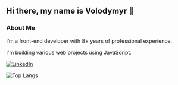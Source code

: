 ## Hi there, my name is Volodymyr  👋
### About Me
I’m a front-end developer with 8+ years of professional experience.

I'm building various web projects using JavaScript.

[![LinkedIn](https://img.shields.io/badge/linkedin-%230077B5.svg?style=for-the-badge&logo=linkedin&logoColor=white)](https://www.linkedin.com/in/lazy-dreamer/)
<!--
[![Twitter](https://img.shields.io/badge/Twitter-%231DA1F2.svg?style=for-the-badge&logo=Twitter&logoColor=white)](https://twitter.com/)
[![Gmail](https://img.shields.io/badge/Gmail-D14836?style=for-the-badge&logo=gmail&logoColor=white)](mailto:@gmail.com)
[![Telegram](https://img.shields.io/badge/Telegram-2CA5E0?style=for-the-badge&logo=telegram&logoColor=white)](https://t.me/username)
[![Instagram](https://img.shields.io/badge/Instagram-%23E4405F.svg?style=for-the-badge&logo=Instagram&logoColor=white)](https://www.instagram.com/)
[![Upwork](https://img.shields.io/badge/UpWork-6FDA44?style=for-the-badge&logo=Upwork&logoColor=white)](https://www.upwork.com/)
-->


![Top Langs](https://github-readme-stats.vercel.app/api/top-langs/?username=lazy-dreamer&size_weight=0.5&count_weight=0.5)



<!--
![Top Langs](https://github-readme-stats.vercel.app/api/top-langs/?username=yevhenns&hide_progress=false&layout=compact)
-->

<!--
[![GitHub stats](https://github-readme-stats.vercel.app/api?username=lazy-dreamer)](https://github.com/anuraghazra/github-readme-stats)
-->




<!--
**lazy-dreamer/lazy-dreamer** is a ✨ _special_ ✨ repository because its `README.md` (this file) appears on your GitHub profile.

Here are some ideas to get you started:

- 🔭 I’m currently working on ...
- 🌱 I’m currently learning ...
- 👯 I’m looking to collaborate on ...
- 🤔 I’m looking for help with ...
- 💬 Ask me about ...
- 📫 How to reach me: ...
- 😄 Pronouns: ...
- ⚡ Fun fact: ...
-->
